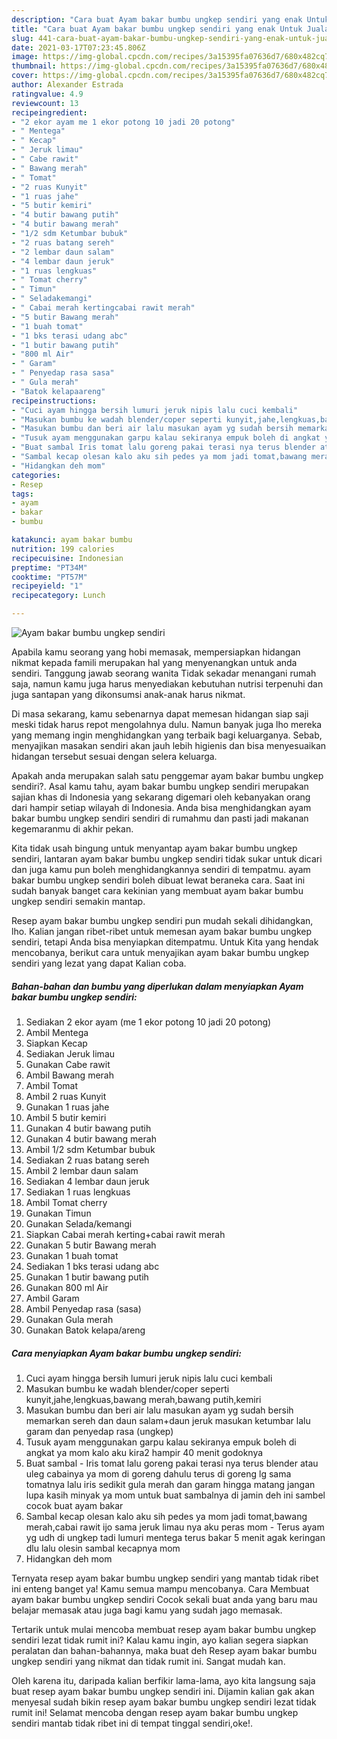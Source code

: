 ```yaml
---
description: "Cara buat Ayam bakar bumbu ungkep sendiri yang enak Untuk Jualan"
title: "Cara buat Ayam bakar bumbu ungkep sendiri yang enak Untuk Jualan"
slug: 441-cara-buat-ayam-bakar-bumbu-ungkep-sendiri-yang-enak-untuk-jualan
date: 2021-03-17T07:23:45.806Z
image: https://img-global.cpcdn.com/recipes/3a15395fa07636d7/680x482cq70/ayam-bakar-bumbu-ungkep-sendiri-foto-resep-utama.jpg
thumbnail: https://img-global.cpcdn.com/recipes/3a15395fa07636d7/680x482cq70/ayam-bakar-bumbu-ungkep-sendiri-foto-resep-utama.jpg
cover: https://img-global.cpcdn.com/recipes/3a15395fa07636d7/680x482cq70/ayam-bakar-bumbu-ungkep-sendiri-foto-resep-utama.jpg
author: Alexander Estrada
ratingvalue: 4.9
reviewcount: 13
recipeingredient:
- "2 ekor ayam me 1 ekor potong 10 jadi 20 potong"
- " Mentega"
- " Kecap"
- " Jeruk limau"
- " Cabe rawit"
- " Bawang merah"
- " Tomat"
- "2 ruas Kunyit"
- "1 ruas jahe"
- "5 butir kemiri"
- "4 butir bawang putih"
- "4 butir bawang merah"
- "1/2 sdm Ketumbar bubuk"
- "2 ruas batang sereh"
- "2 lembar daun salam"
- "4 lembar daun jeruk"
- "1 ruas lengkuas"
- " Tomat cherry"
- " Timun"
- " Seladakemangi"
- " Cabai merah kertingcabai rawit merah"
- "5 butir Bawang merah"
- "1 buah tomat"
- "1 bks terasi udang abc"
- "1 butir bawang putih"
- "800 ml Air"
- " Garam"
- " Penyedap rasa sasa"
- " Gula merah"
- "Batok kelapaareng"
recipeinstructions:
- "Cuci ayam hingga bersih lumuri jeruk nipis lalu cuci kembali"
- "Masukan bumbu ke wadah blender/coper seperti kunyit,jahe,lengkuas,bawang merah,bawang putih,kemiri"
- "Masukan bumbu dan beri air lalu masukan ayam yg sudah bersih memarkan sereh dan daun salam+daun jeruk masukan ketumbar lalu garam dan penyedap rasa (ungkep)"
- "Tusuk ayam menggunakan garpu kalau sekiranya empuk boleh di angkat ya mom kalo aku kira2 hampir 40 menit godoknya"
- "Buat sambal Iris tomat lalu goreng pakai terasi nya terus blender atau uleg cabainya ya mom di goreng dahulu terus di goreng lg sama tomatnya lalu iris sedikit gula merah dan garam hingga matang jangan lupa kasih minyak ya mom untuk buat sambalnya di jamin deh ini sambel cocok buat ayam bakar"
- "Sambal kecap olesan kalo aku sih pedes ya mom jadi tomat,bawang merah,cabai rawit ijo sama jeruk limau nya aku peras mom  Terus ayam yg udh di ungkep tadi lumuri mentega terus bakar 5 menit agak keringan dlu lalu olesin sambal kecapnya mom"
- "Hidangkan deh mom"
categories:
- Resep
tags:
- ayam
- bakar
- bumbu

katakunci: ayam bakar bumbu 
nutrition: 199 calories
recipecuisine: Indonesian
preptime: "PT34M"
cooktime: "PT57M"
recipeyield: "1"
recipecategory: Lunch

---
```



![Ayam bakar bumbu ungkep sendiri](https://img-global.cpcdn.com/recipes/3a15395fa07636d7/680x482cq70/ayam-bakar-bumbu-ungkep-sendiri-foto-resep-utama.jpg)

Apabila kamu seorang yang hobi memasak, mempersiapkan hidangan nikmat kepada famili merupakan hal yang menyenangkan untuk anda sendiri. Tanggung jawab seorang  wanita Tidak sekadar menangani rumah saja, namun kamu juga harus menyediakan kebutuhan nutrisi terpenuhi dan juga santapan yang dikonsumsi anak-anak harus nikmat.

Di masa  sekarang, kamu sebenarnya dapat memesan hidangan siap saji meski tidak harus repot mengolahnya dulu. Namun banyak juga lho mereka yang memang ingin menghidangkan yang terbaik bagi keluarganya. Sebab, menyajikan masakan sendiri akan jauh lebih higienis dan bisa menyesuaikan hidangan tersebut sesuai dengan selera keluarga. 



Apakah anda merupakan salah satu penggemar ayam bakar bumbu ungkep sendiri?. Asal kamu tahu, ayam bakar bumbu ungkep sendiri merupakan sajian khas di Indonesia yang sekarang digemari oleh kebanyakan orang dari hampir setiap wilayah di Indonesia. Anda bisa menghidangkan ayam bakar bumbu ungkep sendiri sendiri di rumahmu dan pasti jadi makanan kegemaranmu di akhir pekan.

Kita tidak usah bingung untuk menyantap ayam bakar bumbu ungkep sendiri, lantaran ayam bakar bumbu ungkep sendiri tidak sukar untuk dicari dan juga kamu pun boleh menghidangkannya sendiri di tempatmu. ayam bakar bumbu ungkep sendiri boleh dibuat lewat beraneka cara. Saat ini sudah banyak banget cara kekinian yang membuat ayam bakar bumbu ungkep sendiri semakin mantap.

Resep ayam bakar bumbu ungkep sendiri pun mudah sekali dihidangkan, lho. Kalian jangan ribet-ribet untuk memesan ayam bakar bumbu ungkep sendiri, tetapi Anda bisa menyiapkan ditempatmu. Untuk Kita yang hendak mencobanya, berikut cara untuk menyajikan ayam bakar bumbu ungkep sendiri yang lezat yang dapat Kalian coba.

<!--inarticleads1-->

##### Bahan-bahan dan bumbu yang diperlukan dalam menyiapkan Ayam bakar bumbu ungkep sendiri:

1. Sediakan 2 ekor ayam (me 1 ekor potong 10 jadi 20 potong)
1. Ambil  Mentega
1. Siapkan  Kecap
1. Sediakan  Jeruk limau
1. Gunakan  Cabe rawit
1. Ambil  Bawang merah
1. Ambil  Tomat
1. Ambil 2 ruas Kunyit
1. Gunakan 1 ruas jahe
1. Ambil 5 butir kemiri
1. Gunakan 4 butir bawang putih
1. Gunakan 4 butir bawang merah
1. Ambil 1/2 sdm Ketumbar bubuk
1. Sediakan 2 ruas batang sereh
1. Ambil 2 lembar daun salam
1. Sediakan 4 lembar daun jeruk
1. Sediakan 1 ruas lengkuas
1. Ambil  Tomat cherry
1. Gunakan  Timun
1. Gunakan  Selada/kemangi
1. Siapkan  Cabai merah kerting+cabai rawit merah
1. Gunakan 5 butir Bawang merah
1. Gunakan 1 buah tomat
1. Sediakan 1 bks terasi udang abc
1. Gunakan 1 butir bawang putih
1. Gunakan 800 ml Air
1. Ambil  Garam
1. Ambil  Penyedap rasa (sasa)
1. Gunakan  Gula merah
1. Gunakan Batok kelapa/areng




<!--inarticleads2-->

##### Cara menyiapkan Ayam bakar bumbu ungkep sendiri:

1. Cuci ayam hingga bersih lumuri jeruk nipis lalu cuci kembali
1. Masukan bumbu ke wadah blender/coper seperti kunyit,jahe,lengkuas,bawang merah,bawang putih,kemiri
1. Masukan bumbu dan beri air lalu masukan ayam yg sudah bersih memarkan sereh dan daun salam+daun jeruk masukan ketumbar lalu garam dan penyedap rasa (ungkep)
1. Tusuk ayam menggunakan garpu kalau sekiranya empuk boleh di angkat ya mom kalo aku kira2 hampir 40 menit godoknya
1. Buat sambal - Iris tomat lalu goreng pakai terasi nya terus blender atau uleg cabainya ya mom di goreng dahulu terus di goreng lg sama tomatnya lalu iris sedikit gula merah dan garam hingga matang jangan lupa kasih minyak ya mom untuk buat sambalnya di jamin deh ini sambel cocok buat ayam bakar
1. Sambal kecap olesan kalo aku sih pedes ya mom jadi tomat,bawang merah,cabai rawit ijo sama jeruk limau nya aku peras mom  - Terus ayam yg udh di ungkep tadi lumuri mentega terus bakar 5 menit agak keringan dlu lalu olesin sambal kecapnya mom
1. Hidangkan deh mom




Ternyata resep ayam bakar bumbu ungkep sendiri yang mantab tidak ribet ini enteng banget ya! Kamu semua mampu mencobanya. Cara Membuat ayam bakar bumbu ungkep sendiri Cocok sekali buat anda yang baru mau belajar memasak atau juga bagi kamu yang sudah jago memasak.

Tertarik untuk mulai mencoba membuat resep ayam bakar bumbu ungkep sendiri lezat tidak rumit ini? Kalau kamu ingin, ayo kalian segera siapkan peralatan dan bahan-bahannya, maka buat deh Resep ayam bakar bumbu ungkep sendiri yang nikmat dan tidak rumit ini. Sangat mudah kan. 

Oleh karena itu, daripada kalian berfikir lama-lama, ayo kita langsung saja buat resep ayam bakar bumbu ungkep sendiri ini. Dijamin kalian gak akan menyesal sudah bikin resep ayam bakar bumbu ungkep sendiri lezat tidak rumit ini! Selamat mencoba dengan resep ayam bakar bumbu ungkep sendiri mantab tidak ribet ini di tempat tinggal sendiri,oke!.

